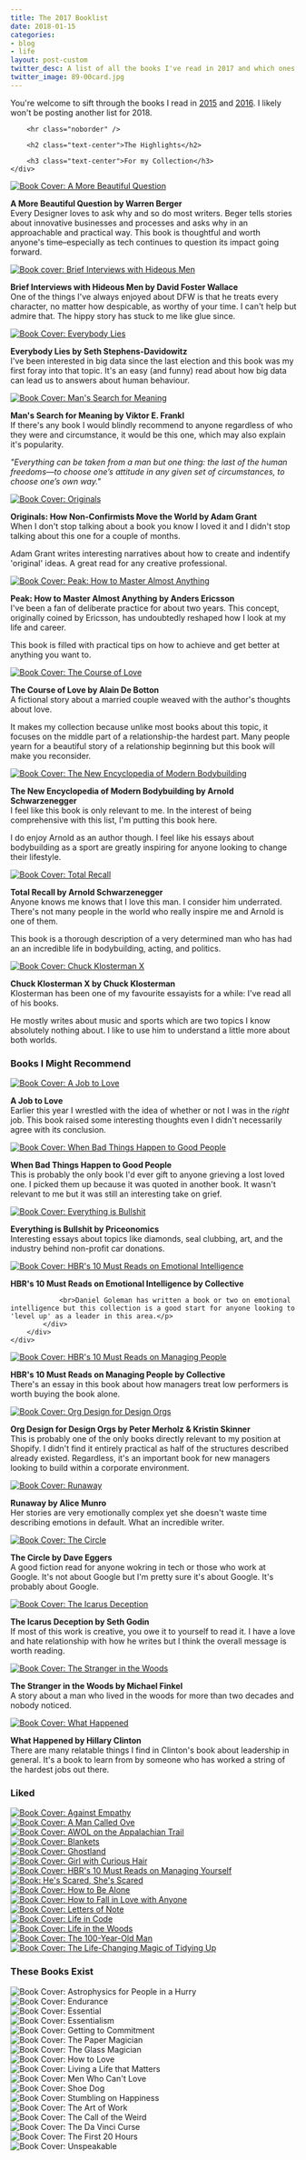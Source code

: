 ```yaml
---
title: The 2017 Booklist
date: 2018-01-15
categories:
- blog
- life
layout: post-custom
twitter_desc: A list of all the books I've read in 2017 and which ones you may want to pick up.
twitter_image: 89-00card.jpg
---
```


<div class="grid grid--full">
    <div class="grid__item push--one--one-tenth one--eight-tenths push--three--two-tenths three--six-tenths">
        <p>You're welcome to sift through the books I read in <a href="/46books">2015</a> and <a href="/booksfrom2016">2016</a>. I likely won't be posting another list for 2018.</p>

        <hr class="noborder" />

        <h2 class="text-center">The Highlights</h2>

        <h3 class="text-center">For my Collection</h3>
    </div>
</div>

<div class="grid">
    <div class="grid__item two--one-half">
        <div class="grid">
            <div class="grid__item one-quarter two--one-half push--two--one-quarter">
                <a rel="nofollow" href="http://amzn.to/2hS7EMj" class="book-cover"><img src="/img/post/89-amorebeautiful.jpg" alt="Book Cover: A More Beautiful Question" /></a>
            </div>
            <div class="grid__item three-quarters two--one-whole">
                <p><b>A More Beautiful Question by Warren Berger</b>
                <br>Every Designer loves to ask why and so do most writers. Beger tells stories about innovative businesses and processes and asks why in an approachable and practical way. This book is thoughtful and worth anyone's time–especially as tech continues to question its impact going forward.</p>
            </div>
        </div>
    </div>
    <div class="grid__item two--one-half">
        <div class="grid">
            <div class="grid__item one-quarter two--one-half push--two--one-quarter">
                <a rel="nofollow" href="http://amzn.to/2zpCrY4" class="book-cover"><img src="/img/post/89-briefinterviews.jpg" alt="Book cover: Brief Interviews with Hideous Men" /></a>
            </div>
            <div class="grid__item three-quarters two--one-whole">
                <p><b>Brief Interviews with Hideous Men by David Foster Wallace</b>
                <br>One of the things I've always enjoyed about DFW is that he treats every character, no matter how despicable, as worthy of your time. I can't help but admire that. The hippy story has stuck to me like glue since.</p>
            </div>
        </div>
    </div>
</div>

<div class="grid">
    <div class="grid__item two--one-half">
        <div class="grid">
            <div class="grid__item one-quarter two--one-half push--two--one-quarter">
                <a rel="nofollow" href="http://amzn.to/2BozI2z" class="book-cover" ><img src="/img/post/89-everybodylies.jpg" alt="Book Cover: Everybody Lies" /></a>
            </div>
            <div class="grid__item three-quarters two--one-whole">
                <p><b>Everybody Lies by Seth Stephens-Davidowitz</b>
                <br>I've been interested in big data since the last election and this book was my first foray into that topic. It's an easy (and funny) read about how big data can lead us to answers about human behaviour.</p>
            </div>
        </div>
    </div>
    <div class="grid__item two--one-half">
        <div class="grid">
            <div class="grid__item one-quarter two--one-half push--two--one-quarter">
                <a rel="nofollow" href="http://amzn.to/2i4oJ9v" class="book-cover"><img src="/img/post/89-manssearch.jpg" alt="Book Cover: Man's Search for Meaning" /></a>
            </div>
            <div class="grid__item three-quarters two--one-whole">
                <p><b>Man's Search for Meaning by Viktor E. Frankl</b>
                <br>If there's any book I would blindly recommend to anyone regardless of who they were and circumstance, it would be this one, which may also explain it's popularity.</p>
                <p><em>"Everything can be taken from a man but one thing: the last of the human freedoms—to choose one’s attitude in any given set of circumstances, to choose one’s own way."</em></p>
            </div>
        </div>
    </div>
</div>

<div class="grid">
    <div class="grid__item two--one-half">
        <div class="grid">
            <div class="grid__item one-quarter two--one-half push--two--one-quarter">
                <a rel="nofollow" href="http://amzn.to/2hTWAOM" class="book-cover" ><img src="/img/post/89-originals.jpg" alt="Book Cover: Originals" /></a>
            </div>
            <div class="grid__item three-quarters two--one-whole">
                <p><b>Originals: How Non-Confirmists Move the World by Adam Grant</b>
                <br>When I don't stop talking about a book you know I loved it and I didn't stop talking about this one for a couple of months.</p>
                <p>Adam Grant writes interesting narratives about how to create and indentify 'original' ideas. A great read for any creative professional.</p>
            </div>
        </div>
    </div>
    <div class="grid__item two--one-half">
        <div class="grid">
            <div class="grid__item one-quarter two--one-half push--two--one-quarter">
                <a rel="nofollow" href="http://amzn.to/2zEee4o" class="book-cover"><img src="/img/post/89-peak.jpg" alt="Book Cover: Peak: How to Master Almost Anything" /></a>
            </div>
            <div class="grid__item three-quarters two--one-whole">
                <p><b>Peak: How to Master Almost Anything by Anders Ericsson</b>
                <br>I've been a fan of deliberate practice for about two years. This concept, originally coined by Ericsson, has undoubtedly reshaped how I look at my life and career.</p>
                <p>This book is filled with practical tips on how to achieve and get better at anything you want to.</p>
            </div>
        </div>
    </div>
</div>

<div class="grid">
    <div class="grid__item two--one-half">
        <div class="grid">
            <div class="grid__item one-quarter two--one-half push--two--one-quarter">
                <a rel="nofollow" href="http://amzn.to/2zC5QlH" class="book-cover" ><img src="/img/post/89-thecourseoflove.jpg" alt="Book Cover: The Course of Love" /></a>
            </div>
            <div class="grid__item three-quarters two--one-whole">
                <p><b>The Course of Love by Alain De Botton</b>
                <br>A fictional story about a married couple weaved with the author's thoughts about love.</p>
                <p>It makes my collection because unlike most books about this topic, it focuses on the middle part of a relationship-the hardest part. Many people yearn for a beautiful story of a relationship beginning but this book will make you reconsider.</p>
            </div>
        </div>
    </div>
    <div class="grid__item two--one-half">
        <div class="grid">
            <div class="grid__item one-quarter two--one-half push--two--one-quarter">
                <a rel="nofollow" href="http://amzn.to/2A72QNo" class="book-cover"><img src="/img/post/89-thenewencyclopedia.jpg" alt="Book Cover: The New Encyclopedia of Modern Bodybuilding" /></a>
            </div>
            <div class="grid__item three-quarters two--one-whole">
                <p><b>The New Encyclopedia of Modern Bodybuilding by Arnold Schwarzenegger</b>
                <br>I feel like this book is only relevant to me. In the interest of being comprehensive with this list, I'm putting this book here.</p>
                <p>I do enjoy Arnold as an author though. I feel like his essays about bodybuilding as a sport are greatly inspiring for anyone looking to change their lifestyle.</p>
            </div>
        </div>
    </div>
</div>

<div class="grid">
    <div class="grid__item two--one-half">
        <div class="grid">
            <div class="grid__item one-quarter two--one-half push--two--one-quarter">
                <a rel="nofollow" href="http://amzn.to/2BlfI0p" class="book-cover" ><img src="/img/post/89-totalrecall.jpg" alt="Book Cover: Total Recall" /></a>
            </div>
            <div class="grid__item three-quarters two--one-whole">
                <p><b>Total Recall by Arnold Schwarzenegger</b>
                <br>Anyone knows me knows that I love this man. I consider him underrated. There's not many people in the world who really inspire me and Arnold is one of them.</p>
                <p>This book is a thorough description of a very determined man who has had an an incredible life in bodybuilding, acting, and politics.</p>
            </div>
        </div>
    </div>
    <div class="grid__item two--one-half">
        <div class="grid">
            <div class="grid__item one-quarter two--one-half push--two--one-quarter">
                <a rel="nofollow" href="http://amzn.to/2A6CKdi" class="book-cover"><img src="/img/post/89-x.jpg" alt="Book Cover: Chuck Klosterman X" /></a>
            </div>
            <div class="grid__item three-quarters two--one-whole">
                <p><b>Chuck Klosterman X by Chuck Klosterman</b>
                <br>Klosterman has been one of my favourite essayists for a while: I've read all of his books.</p>
                <p>He mostly writes about music and sports which are two topics I know absolutely nothing about. I like to use him to understand a little more about both worlds.</p>
            </div>
        </div>
    </div>
</div>

<h3 class="text-center">Books I Might Recommend</h3>

<div class="grid">
    <div class="grid__item one--one-half">
        <div class="grid">
            <div class="grid__item one-third">
                <a rel="nofollow" href="http://amzn.to/2A5QDbS" class="book-cover"><img src="/img/post/89-ajobtolove.jpg" alt="Book Cover: A Job to Love" /></a>
            </div>
            <div class="grid__item two-thirds">
                <p class="book-cover"><b>A Job to Love</b>
                <br/>Earlier this year I wrestled with the idea of whether or not I was in the <em>right</em> job. This book raised some interesting thoughts even I didn't necessarily agree with its conclusion.</p>
            </div>
        </div>
    </div>
    <div class="grid__item one--one-half">
        <div class="grid">
            <div class="grid__item one-third">
                <a rel="nofollow" href="http://amzn.to/2AaLqxe" class="book-cover"><img src="/img/post/89-badthings.jpg" alt="Book Cover: When Bad Things Happen to Good People" /></a>
            </div>
            <div class="grid__item two-thirds">
                <p class="book-cover"><b>When Bad Things Happen to Good People</b>
                <br>This is probably the only book I'd ever gift to anyone grieving a lost loved one. I picked them up because it was quoted in another book. It wasn't relevant to me but it was still an interesting take on grief.</p>
            </div>
        </div>
    </div>
</div>

<div class="grid">
    <div class="grid__item one--one-half">
        <div class="grid">
            <div class="grid__item one-third">
                <a rel="nofollow" href="http://amzn.to/2k2RHr7" class="book-cover"><img src="/img/post/89-everythingisbullshit.jpg" alt="Book Cover: Everything is Bullshit" /></a>
            </div>
            <div class="grid__item two-thirds">
                <p class="book-cover"><b>Everything is Bullshit by Priceonomics</b>
                <br/>Interesting essays about topics like diamonds, seal clubbing, art, and the industry behind non-profit car donations.</p>
            </div>
        </div>
    </div>
    <div class="grid__item one--one-half">
        <div class="grid">
            <div class="grid__item one-third">
               <a rel="nofollow" href="http://amzn.to/2A6e2dw" class="book-cover"><img src="/img/post/89-hbremotionalintelligence.jpg" alt="Book Cover: HBR's 10 Must Reads on Emotional Intelligence" /></a>
            </div>
            <div class="grid__item two-thirds">
                <p class="book-cover"><b>HBR's 10 Must Reads on Emotional Intelligence by Collective</b>

                <br>Daniel Goleman has written a book or two on emotional intelligence but this collection is a good start for anyone looking to 'level up' as a leader in this area.</p>
            </div>
        </div>
    </div>
</div>

<div class="grid">
    <div class="grid__item one--one-half">
        <div class="grid">
            <div class="grid__item one-third">
                <a rel="nofollow" href="http://amzn.to/2zDNTU5" class="book-cover"><img src="/img/post/89-hbrmanagingpeople.jpg" alt="Book Cover: HBR's 10 Must Reads on Managing People" /></a>
            </div>
            <div class="grid__item two-thirds">
                <p class="book-cover"><b>HBR's 10 Must Reads on Managing People by Collective</b>
                <br/>There's an essay in this book about how managers treat low performers is worth buying the book alone.</p>
            </div>
        </div>
    </div>
    <div class="grid__item one--one-half">
        <div class="grid">
            <div class="grid__item one-third">
                <a rel="nofollow" href="http://amzn.to/2zp5lHI" class="book-cover"><img src="/img/post/89-orgdesignfordesignorgs.jpg" alt="Book Cover: Org Design for Design Orgs" /></a>
            </div>
            <div class="grid__item two-thirds">
                <p class="book-cover"><b>Org Design for Design Orgs by Peter Merholz & Kristin Skinner</b>
                <br>This is probably one of the only books directly relevant to my position at Shopify. I didn't find it entirely practical as half of the structures described already existed. Regardless, it's an important book for new managers looking to build within a corporate environment.</p>
            </div>
        </div>
    </div>
</div>

<div class="grid">
    <div class="grid__item one--one-half">
        <div class="grid">
            <div class="grid__item one-third">
                <a rel="nofollow" href="http://amzn.to/2BmTsn1" class="book-cover"><img src="/img/post/89-runaway.jpg" alt="Book Cover: Runaway" /></a>
            </div>
            <div class="grid__item two-thirds">
                <p class="book-cover"><b>Runaway by Alice Munro</b>
                <br/>Her stories are very emotionally complex yet she doesn't waste time describing emotions in default. What an incredible writer.</p>
            </div>
        </div>
    </div>
    <div class="grid__item one--one-half">
        <div class="grid">
            <div class="grid__item one-third">
                <a rel="nofollow" href="http://amzn.to/2i6sTgY" class="book-cover"><img src="/img/post/89-thecircle.jpg" alt="Book Cover: The Circle" /></a>
            </div>
            <div class="grid__item two-thirds">
                <p class="book-cover"><b>The Circle by Dave Eggers</b>
                <br>A good fiction read for anyone wokring in tech or those who work at Google. It's not about Google but I'm pretty sure it's about Google. It's probably about Google.</p>
            </div>
        </div>
    </div>
</div>

<div class="grid">
    <div class="grid__item one--one-half">
        <div class="grid">
            <div class="grid__item one-third">
                <a rel="nofollow" href="http://amzn.to/2iR9sGd" class="book-cover"><img src="/img/post/89-theicarusdeception.jpg" alt="Book Cover: The Icarus Deception" /></a>
            </div>
            <div class="grid__item two-thirds">
                <p class="book-cover"><b>The Icarus Deception by Seth Godin</b>
                <br>If most of this work is creative, you owe it to yourself to read it. I have a love and hate relationship with how he writes but I think the overall message is worth reading.</p>
            </div>
        </div>
    </div>
    <div class="grid__item one--one-half">
        <div class="grid">
            <div class="grid__item one-third">
                <a rel="nofollow" href="http://amzn.to/2hUwFGM" class="book-cover"><img src="/img/post/89-thestrangerinthewoods.jpg" alt="Book Cover: The Stranger in the Woods" /></a>
            </div>
            <div class="grid__item two-thirds">
                <p class="book-cover"><b>The Stranger in the Woods by Michael Finkel</b>
                <br>A story about a man who lived in the woods for more than two decades and nobody noticed.</p>
            </div>
        </div>
    </div>
</div>

<div class="grid">
    <div class="grid__item one--one-half">
        <div class="grid">
            <div class="grid__item one-third">
                <a rel="nofollow" href="http://amzn.to/2A6IK6h" class="book-cover"><img src="/img/post/89-whathappened.jpg" alt="Book Cover: What Happened" /></a>
            </div>
            <div class="grid__item two-thirds">
                <p class="book-cover"><b>What Happened by Hillary Clinton</b>
                <br>There are many relatable things I find in Clinton's book about leadership in general. It's a book to learn from by someone who has worked a string of the hardest jobs out there.</p>
            </div>
        </div>
    </div>
</div>

<div class="grid grid--full">
    <h3 class="text-center">Liked</h3>
</div>

<div class="grid">
    <div class="grid__item one-sixth one--one-eighth">
        <a rel="nofollow" href="http://amzn.to/2zna1hl" class="book-cover"><img src="/img/post/89-againstempathy.jpg" alt="Book Cover: Against Empathy" /></a>
    </div>
    <div class="grid__item one-sixth one--one-eighth">
        <a rel="nofollow" href="http://amzn.to/2Aec74t" class="book-cover"><img src="/img/post/89-amancalledove.jpg" alt="Book Cover: A Man Called Ove" /></a>
    </div>
    <div class="grid__item one-sixth one--one-eighth">
        <a rel="nofollow" href="http://amzn.to/2A95CSV" class="book-cover"><img src="/img/post/89-awol.jpg" alt="Book Cover: AWOL on the Appalachian Trail" /></a>
    </div>
    <div class="grid__item one-sixth one--one-eighth">
        <a rel="nofollow" href="http://amzn.to/2zpD0kH" class="book-cover"><img src="/img/post/89-blankets.jpg" alt="Book Cover: Blankets" /></a>
    </div>
    <div class="grid__item one-sixth one--one-eighth">
        <a rel="nofollow" href="http://amzn.to/2zmxNd7" class="book-cover"><img src="/img/post/89-ghostland.jpg" alt="Book Cover: Ghostland" /></a>
    </div>
    <div class="grid__item one-sixth one--one-eighth">
        <a rel="nofollow" href="http://amzn.to/2hRSdDT" class="book-cover"><img src="/img/post/89-girlwithcurioushair.jpg" alt="Book Cover: Girl with Curious Hair" /></a>
    </div>
    <div class="grid__item one-sixth one--one-eighth">
        <a rel="nofollow" href="http://amzn.to/2hTVouM" class="book-cover"><img src="/img/post/89-hbrmanagingyourself.jpg" alt="Book Cover: HBR's 10 Must Reads on Managing Yourself" /></a>
    </div>
    <div class="grid__item one-sixth one--one-eighth">
        <a rel="nofollow" href="http://amzn.to/2zE1xX4" class="book-cover"><img src="/img/post/89-hesscared.jpg" alt="Book: He's Scared, She's Scared" /></a>
    </div>
    <div class="grid__item one-sixth one--one-eighth">
        <a rel="nofollow" href="http://amzn.to/2hRynsk" class="book-cover"><img src="/img/post/89-howtobealone.jpg" alt="Book Cover: How to Be Alone" /></a>
    </div>
    <div class="grid__item one-sixth one--one-eighth">
        <a rel="nofollow" href="http://amzn.to/2hQuZhn" class="book-cover"><img src="/img/post/89-howtofallinlove.jpg" alt="Book Cover: How to Fall in Love with Anyone" /></a>
    </div>
    <div class="grid__item one-sixth one--one-eighth">
        <a rel="nofollow" href="http://amzn.to/2i73NyP" class="book-cover"><img src="/img/post/89-lettersofnote.jpg" alt="Book Cover: Letters of Note" /></a>
    </div>
    <div class="grid__item one-sixth one--one-eighth">
        <a rel="nofollow" href="http://amzn.to/2iSp64m" class="book-cover"><img src="/img/post/89-lifeincode.jpg" alt="Book Cover: Life in Code" /></a>
    </div>
    <div class="grid__item one-sixth one--one-eighth">
        <a rel="nofollow" href="http://amzn.to/2A8fZpI" class="book-cover"><img src="/img/post/89-lifeinthewoods.jpg" alt="Book Cover: Life in the Woods" /></a>
    </div>
    <div class="grid__item one-sixth one--one-eighth">
        <a rel="nofollow" href="http://amzn.to/2hSRiTO" class="book-cover"><img src="/img/post/89-the100yearold.jpg" alt="Book Cover: The 100-Year-Old Man" /></a>
    </div>
    <div class="grid__item one-sixth one--one-eighth">
        <a rel="nofollow" href="http://amzn.to/2iRcXMJ" class="book-cover"><img src="/img/post/89-thelifechanging.jpg" alt="Book Cover: The Life-Changing Magic of Tidying Up" /></a>
    </div>
</div>

<div class="grid grid--full">
    <h3 class="text-center">These Books Exist</h3>
</div>

<div class="grid">
    <div class="grid__item one-tenth">
        <img src="/img/post/89-astrophysics.jpg" alt="Book Cover: Astrophysics for People in a Hurry" />
    </div>
    <div class="grid__item one-tenth">
        <img src="/img/post/89-endurance.jpg" alt="Book Cover: Endurance" />
    </div>
    <div class="grid__item one-tenth">
        <img src="/img/post/89-essential.jpg" alt="Book Cover: Essential" />
    </div>
    <div class="grid__item one-tenth">
        <img src="/img/post/89-essentialism.jpg" alt="Book Cover: Essentialism" />
    </div>
    <div class="grid__item one-tenth">
        <img src="/img/post/89-gettingtocommitment.jpg" alt="Book Cover: Getting to Commitment" />
    </div>
    <div class="grid__item one-tenth">
        <img src="/img/post/89-papermagician.jpg" alt="Book Cover: The Paper Magician" />
    </div>
    <div class="grid__item one-tenth">
        <img src="/img/post/89-glassmagician.jpg" alt="Book Cover: The Glass Magician" />
    </div>
    <div class="grid__item one-tenth">
        <img src="/img/post/89-howtolove.jpg" alt="Book Cover: How to Love" />
    </div>
    <div class="grid__item one-tenth">
        <img src="/img/post/89-livingalife.jpg" alt="Book Cover: Living a Life that Matters" />
    </div>
    <div class="grid__item one-tenth">
        <img src="/img/post/89-menwhocantlove.jpg" alt="Book Cover: Men Who Can't Love" />
    </div>
    <div class="grid__item one-tenth">
        <img src="/img/post/89-shoedog.jpg" alt="Book Cover: Shoe Dog" />
    </div>
    <div class="grid__item one-tenth">
        <img src="/img/post/89-stumblingonhappiness.jpg" alt="Book Cover: Stumbling on Happiness" />
    </div>
    <div class="grid__item one-tenth">
        <img src="/img/post/89-theartofwork.jpg" alt="Book Cover: The Art of Work" />
    </div>
    <div class="grid__item one-tenth">
        <img src="/img/post/89-thecalloftheweird.jpg" alt="Book Cover: The Call of the Weird" />
    </div>
    <div class="grid__item one-tenth">
        <img src="/img/post/89-thedavincicurse.jpg" alt="Book Cover: The Da Vinci Curse" />
    </div>
    <div class="grid__item one-tenth">
        <img src="/img/post/89-thefirst20.jpg" alt="Book Cover: The First 20 Hours" />
    </div>
    <div class="grid__item one-tenth">
        <img src="/img/post/89-unspeakable.jpg" alt="Book Cover: Unspeakable" />
    </div>
</div>